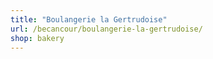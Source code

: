 ```yaml
---
title: "Boulangerie la Gertrudoise"
url: /becancour/boulangerie-la-gertrudoise/
shop: bakery
---
```

